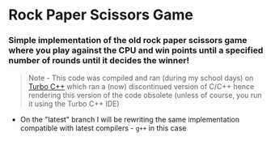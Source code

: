 # Rock Paper Scissors Game

### Simple implementation of the old rock paper scissors game where you play against the CPU and win points until a specified number of rounds until it decides the winner!

 > Note - This code was compiled and ran (during my school days) on [Turbo C++](https://en.wikipedia.org/wiki/Turbo_C%2B%2B) which ran a (now) discontinued version of C/C++ hence rendering this version of the code obsolete (unless of course, you run it using the Turbo C++ IDE)  
 
- On the "latest" branch I will be rewriting the same implementation compatible with latest compilers - `g++` in this case
